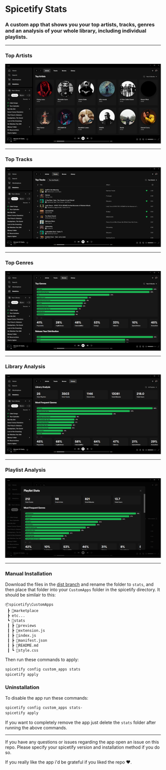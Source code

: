 # Spicetify Stats

### A custom app that shows you your top artists, tracks, genres and an analysis of your whole library, including individual playlists.

---

### Top Artists

![preview](previews/top_artists.png)

---

### Top Tracks

![preview](previews/top_tracks.png)

---

### Top Genres

![preview](previews/top_genres.png)

---

### Library Analysis

![preview](previews/library_analysis.png)

---

### Playlist Analysis

![preview](previews/playlist_analysis.png)

---

### Manual Installation

Download the files in the [dist branch](https://github.com/harbassan/spicetify-stats/archive/refs/heads/dist.zip) and rename the folder to `stats`, and then place that folder into your `CustomApps` folder in the spicetify directory. It should be similair to this:

```
📦spicetify\CustomApps
 ┣ 📂marketplace
 ┣ etc...
 ┗ 📂stats
 ┃ ┣ 📂previews
 ┃ ┣ 📜extension.js
 ┃ ┣ 📜index.js
 ┃ ┣ 📜manifest.json
 ┃ ┣ 📜README.md
 ┃ ┗ 📜style.css
```

Then run these commands to apply:

```powershell
spicetify config custom_apps stats
spicetify apply
```

### Uninstallation

To disable the app run these commands:

```powershell
spicetify config custom_apps stats-
spicetify apply
```

If you want to completely remove the app just delete the `stats` folder after running the above commands.

---

If you have any questions or issues regarding the app open an issue on this repo. Please specify your spicetify version and installation method if you do so.

If you really like the app i'd be grateful if you liked the repo ❤️.
